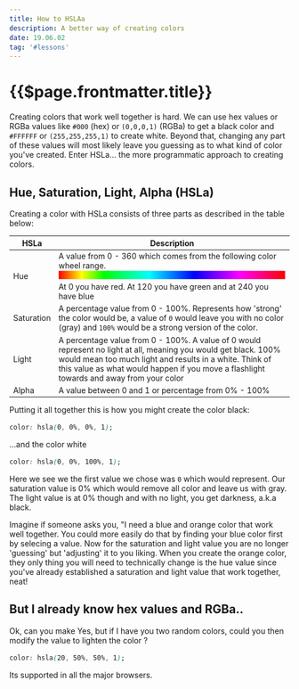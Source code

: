 ```yaml
---
title: How to HSLAa
description: A better way of creating colors
date: 19.06.02
tag: '#lessons'
---
```


# {{$page.frontmatter.title}}

<Badge :text="$page.frontmatter.date" />
<Badge :text="$page.frontmatter.tag" />
<Tweet />

Creating colors that work well together is hard. We can use hex values or RGBa values like `#000` (hex) or `(0,0,0,1)` (RGBa) to get a black color and `#FFFFFF` or `(255,255,255,1)` to create white. Beyond that, changing any part of these values will most likely leave you guessing as to what kind of color you've created. Enter HSLa... the more programmatic approach to creating colors.

## Hue, Saturation, Light, Alpha (HSLa)

Creating a color with HSLa consists of three parts as described in the table below:

| HSLa       | Description                                                                                                                                                                                                                                                            |
| ---------- | ---------------------------------------------------------------------------------------------------------------------------------------------------------------------------------------------------------------------------------------------------------------------- |
| Hue        | A value from 0 - 360 which comes from the following color wheel range. ![An image](../.vuepress/public/images/posts/hsla-hue.png) At 0 you have red. At 120 you have green and at 240 you have blue                                                                    |
| Saturation | A percentage value from 0 - 100%. Represents how 'strong' the color would be, a value of `0` would leave you with no color (gray) and `100%` would be a strong version of the color.                                                                                   |
| Light      | A percentage value from 0 - 100%. A value of 0 would represent no light at all, meaning you would get black. 100% would mean too much light and results in a white. Think of this value as what would happen if you move a flashlight towards and away from your color |
| Alpha      | A value between 0 and 1 or percentage from 0% - 100%                                                                                                                                                                                                                   |

Putting it all together this is how you might create the color black:

```css
color: hsla(0, 0%, 0%, 1);
```

...and the color white

```css
color: hsla(0, 0%, 100%, 1);
```

Here we see we the first value we chose was `0` which would represent. Our saturation value is 0% which would remove all color and leave us with gray. The light value is at 0% though and with no light, you get darkness, a.k.a black.

Imagine if someone asks you, "I need a blue and orange color that work well together. You could more easily do that by finding your blue color first by selecing a value. Now for the saturation and light value you are no longer 'guessing' but 'adjusting' it to you liking. When you create the orange color, they only thing you will need to technically change is the hue value since you've already established a saturation and light value that work together, neat!

## But I already know hex values and RGBa..

Ok, can you make
Yes, but if I have you two random colors, could you then modify the value to lighten the color ?

```css
color: hsla(20, 50%, 50%, 1);
```

Its supported in all the major browsers.
